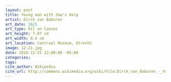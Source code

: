 ```yaml
---
layout: post
title: Young man with Jew's Harp
artist: Dirck van Baburen
art_date: 1621
art_type: Oil on Canvas
art_height: 7.07 cm
art_width: 8.4 cm
art_location: Centraal Museum, Utrecht
image: 12-21.jpg
date: 2016-12-21 12:00:00 -05:00
categories:
tags:
cite_author: Wikipedia
cite_url: http://commons.wikimedia.org/wiki/File:Dirck_van_Baburen_-_Young_man_with_jew%27s_harp_-_Google_Art_Project.jpg
---
```

